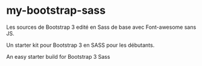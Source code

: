 # my-bootstrap-sass
Les sources de Bootstrap 3 edité en Sass de base avec Font-awesome sans JS.

Un starter kit pour Bootstrap 3 en SASS pour les débutants.

An easy starter build for Bootstrap 3 Sass
